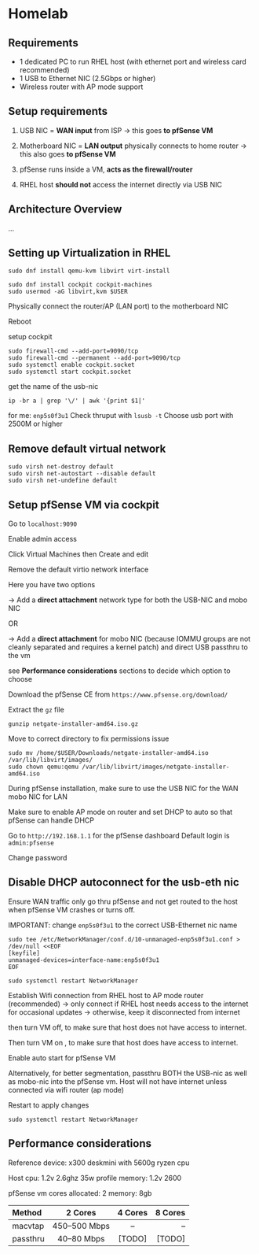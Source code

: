 # Homelab 

## Requirements
- 1 dedicated PC to run RHEL host (with ethernet port and wireless card recommended)
- 1 USB to Ethernet NIC (2.5Gbps or higher)
- Wireless router with AP mode support
  
## Setup requirements
1. USB NIC = **WAN input** from ISP 
  -> this goes **to pfSense VM**
  
2. Motherboard NIC = **LAN output** physically connects to home router
   -> this also goes **to pfSense VM** 

3. pfSense runs inside a VM, **acts as the firewall/router**

4. RHEL host **should not** access the internet directly via USB NIC

## Architecture Overview
...

## Setting up Virtualization in RHEL

```
sudo dnf install qemu-kvm libvirt virt-install
```
```
sudo dnf install cockpit cockpit-machines
sudo usermod -aG libvirt,kvm $USER
```

Physically connect the router/AP (LAN port) to the motherboard NIC

Reboot

setup cockpit
```
sudo firewall-cmd --add-port=9090/tcp
sudo firewall-cmd --permanent --add-port=9090/tcp
sudo systemctl enable cockpit.socket
sudo systemctl start cockpit.socket
```

get the name of the usb-nic

```
ip -br a | grep '\/' | awk '{print $1|'
```

for me: `enp5s0f3u1`
Check thruput with `lsusb -t`
Choose usb port with 2500M or higher

## Remove default virtual network
```
sudo virsh net-destroy default
sudo virsh net-autostart --disable default
sudo virsh net-undefine default
```

## Setup pfSense VM via cockpit

Go to `localhost:9090`

Enable admin access

Click Virtual Machines then Create and edit

Remove the default virtio network interface

Here you have two options

-> Add a **direct attachment**  network type for both the USB-NIC and mobo NIC 

OR

-> Add a **direct attachment** for mobo NIC (because IOMMU groups are not cleanly separated and requires a kernel patch) and direct USB passthru to the vm

see **Performance considerations** sections to decide which option to choose

Download the pfSense CE from `https://www.pfsense.org/download/`

Extract the `gz` file 
```
gunzip netgate-installer-amd64.iso.gz 
```
Move to correct directory to fix permissions issue
```
sudo mv /home/$USER/Downloads/netgate-installer-amd64.iso /var/lib/libvirt/images/
sudo chown qemu:qemu /var/lib/libvirt/images/netgate-installer-amd64.iso

```

During pfSense installation, make sure to use the USB NIC for the WAN mobo NIC for LAN

Make sure to enable AP mode on router and set DHCP to auto so that pfSense can handle DHCP 

Go to `http://192.168.1.1` for the pfSense dashboard
Default login is `admin:pfsense`

Change password

## Disable DHCP autoconnect for the usb-eth nic
Ensure WAN traffic only go thru pfSense and not get routed to the host when pfSense VM crashes or turns off.

IMPORTANT: change `enp5s0f3u1` to the correct USB-Ethernet nic name

```
sudo tee /etc/NetworkManager/conf.d/10-unmanaged-enp5s0f3u1.conf > /dev/null <<EOF
[keyfile]
unmanaged-devices=interface-name:enp5s0f3u1
EOF

sudo systemctl restart NetworkManager
```

Establish Wifi connection from RHEL host to AP mode router (recommended)
-> only connect if RHEL host needs access to the internet for occasional updates
-> otherwise, keep it disconnected from internet

then turn VM off, to make sure that host does not have access to internet. 

Then turn VM on , to make sure that host does have access to internet.

Enable auto start for pfSense VM

Alternatively, for better segmentation, passthru BOTH the USB-nic as well as mobo-nic into the pfSense vm. Host will not have internet unless connected via wifi router (ap mode)

Restart to apply changes
```
sudo systemctl restart NetworkManager
```

## Performance considerations
Reference device: x300 deskmini with 5600g ryzen cpu

Host 
cpu: 1.2v 2.6ghz 35w profile 
memory: 1.2v 2600

pfSense vm 
cores allocated: 2
memory: 8gb

| Method     | 2 Cores     | 4 Cores  | 8 Cores  |
|:-----------|:-----------:|:--------:|---------:|
| macvtap    | 450–500 Mbps| –        | –        |
| passthru   | 40–80 Mbps  | [TODO]   | [TODO]   |
